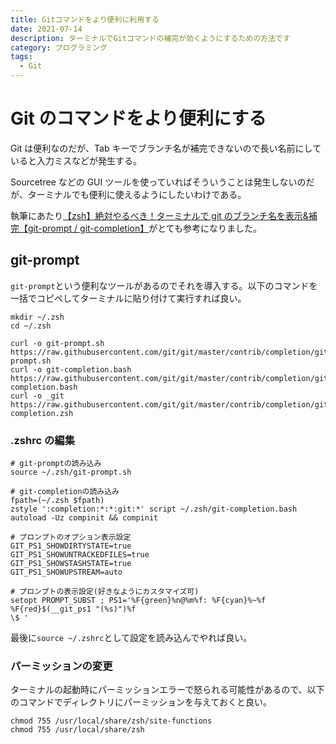 ```yaml
---
title: Gitコマンドをより便利に利用する
date: 2021-07-14
description: ターミナルでGitコマンドの補完が効くようにするための方法です
category: プログラミング
tags:
  - Git
---
```


# Git のコマンドをより便利にする

Git は便利なのだが、Tab キーでブランチ名が補完できないので長い名前にしていると入力ミスなどが発生する。

Sourcetree などの GUI ツールを使っていればそういうことは発生しないのだが、ターミナルでも便利に使えるようにしたいわけである。

執筆にあたり[【zsh】絶対やるべき！ターミナルで git のブランチ名を表示&補完【git-prompt / git-completion】](https://qiita.com/mikan3rd/items/d41a8ca26523f950ea9d)がとても参考になりました。

## git-prompt

`git-prompt`という便利なツールがあるのでそれを導入する。以下のコマンドを一括でコピペしてターミナルに貼り付けて実行すれば良い。

```
mkdir ~/.zsh
cd ~/.zsh

curl -o git-prompt.sh https://raw.githubusercontent.com/git/git/master/contrib/completion/git-prompt.sh
curl -o git-completion.bash https://raw.githubusercontent.com/git/git/master/contrib/completion/git-completion.bash
curl -o _git https://raw.githubusercontent.com/git/git/master/contrib/completion/git-completion.zsh
```

### .zshrc の編集

```
# git-promptの読み込み
source ~/.zsh/git-prompt.sh

# git-completionの読み込み
fpath=(~/.zsh $fpath)
zstyle ':completion:*:*:git:*' script ~/.zsh/git-completion.bash
autoload -Uz compinit && compinit

# プロンプトのオプション表示設定
GIT_PS1_SHOWDIRTYSTATE=true
GIT_PS1_SHOWUNTRACKEDFILES=true
GIT_PS1_SHOWSTASHSTATE=true
GIT_PS1_SHOWUPSTREAM=auto

# プロンプトの表示設定(好きなようにカスタマイズ可)
setopt PROMPT_SUBST ; PS1='%F{green}%n@%m%f: %F{cyan}%~%f %F{red}$(__git_ps1 "(%s)")%f
\$ '
```

最後に`source ~/.zshrc`として設定を読み込んでやれば良い。

### パーミッションの変更

ターミナルの起動時にパーミッションエラーで怒られる可能性があるので、以下のコマンドでディレクトリにパーミッションを与えておくと良い。

```
chmod 755 /usr/local/share/zsh/site-functions
chmod 755 /usr/local/share/zsh
```
